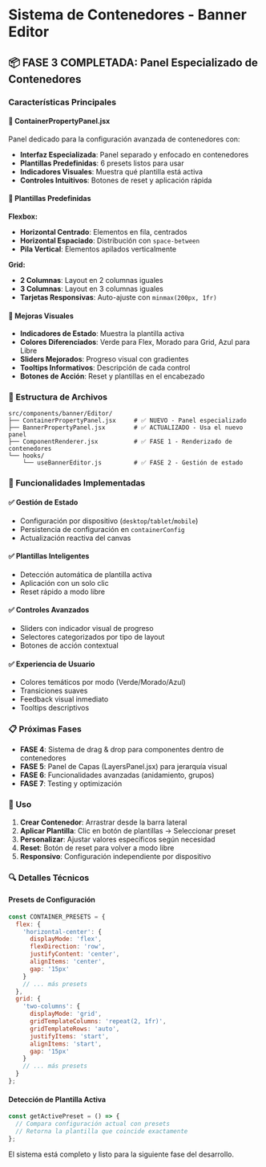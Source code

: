 # Sistema de Contenedores - Banner Editor

## 📦 FASE 3 COMPLETADA: Panel Especializado de Contenedores

### Características Principales

#### 🎯 **ContainerPropertyPanel.jsx**
Panel dedicado para la configuración avanzada de contenedores con:

- **Interfaz Especializada**: Panel separado y enfocado en contenedores
- **Plantillas Predefinidas**: 6 presets listos para usar
- **Indicadores Visuales**: Muestra qué plantilla está activa
- **Controles Intuitivos**: Botones de reset y aplicación rápida

#### 🌟 **Plantillas Predefinidas**

**Flexbox:**
- **Horizontal Centrado**: Elementos en fila, centrados
- **Horizontal Espaciado**: Distribución con `space-between`
- **Pila Vertical**: Elementos apilados verticalmente

**Grid:**
- **2 Columnas**: Layout en 2 columnas iguales
- **3 Columnas**: Layout en 3 columnas iguales  
- **Tarjetas Responsivas**: Auto-ajuste con `minmax(200px, 1fr)`

#### 🎨 **Mejoras Visuales**

- **Indicadores de Estado**: Muestra la plantilla activa
- **Colores Diferenciados**: Verde para Flex, Morado para Grid, Azul para Libre
- **Sliders Mejorados**: Progreso visual con gradientes
- **Tooltips Informativos**: Descripción de cada control
- **Botones de Acción**: Reset y plantillas en el encabezado

### 🔧 Estructura de Archivos

```
src/components/banner/Editor/
├── ContainerPropertyPanel.jsx     # ✅ NUEVO - Panel especializado
├── BannerPropertyPanel.jsx        # ✅ ACTUALIZADO - Usa el nuevo panel  
├── ComponentRenderer.jsx          # ✅ FASE 1 - Renderizado de contenedores
└── hooks/
    └── useBannerEditor.js         # ✅ FASE 2 - Gestión de estado
```

### 🚀 Funcionalidades Implementadas

#### ✅ **Gestión de Estado**
- Configuración por dispositivo (`desktop`/`tablet`/`mobile`)
- Persistencia de configuración en `containerConfig`
- Actualización reactiva del canvas

#### ✅ **Plantillas Inteligentes**
- Detección automática de plantilla activa
- Aplicación con un solo clic
- Reset rápido a modo libre

#### ✅ **Controles Avanzados**
- Sliders con indicador visual de progreso
- Selectores categorizados por tipo de layout
- Botones de acción contextual

#### ✅ **Experiencia de Usuario**
- Colores temáticos por modo (Verde/Morado/Azul)
- Transiciones suaves
- Feedback visual inmediato
- Tooltips descriptivos

### 📋 Próximas Fases

- **FASE 4**: Sistema de drag & drop para componentes dentro de contenedores
- **FASE 5**: Panel de Capas (LayersPanel.jsx) para jerarquía visual
- **FASE 6**: Funcionalidades avanzadas (anidamiento, grupos)
- **FASE 7**: Testing y optimización

### 🎯 Uso

1. **Crear Contenedor**: Arrastrar desde la barra lateral
2. **Aplicar Plantilla**: Clic en botón de plantillas → Seleccionar preset
3. **Personalizar**: Ajustar valores específicos según necesidad
4. **Reset**: Botón de reset para volver a modo libre
5. **Responsivo**: Configuración independiente por dispositivo

### 🔍 Detalles Técnicos

#### **Presets de Configuración**
```javascript
const CONTAINER_PRESETS = {
  flex: {
    'horizontal-center': {
      displayMode: 'flex',
      flexDirection: 'row',
      justifyContent: 'center',
      alignItems: 'center',
      gap: '15px'
    }
    // ... más presets
  },
  grid: {
    'two-columns': {
      displayMode: 'grid',
      gridTemplateColumns: 'repeat(2, 1fr)',
      gridTemplateRows: 'auto',
      justifyItems: 'start',
      alignItems: 'start',
      gap: '15px'
    }
    // ... más presets
  }
};
```

#### **Detección de Plantilla Activa**
```javascript
const getActivePreset = () => {
  // Compara configuración actual con presets
  // Retorna la plantilla que coincide exactamente
};
```

El sistema está completo y listo para la siguiente fase del desarrollo.